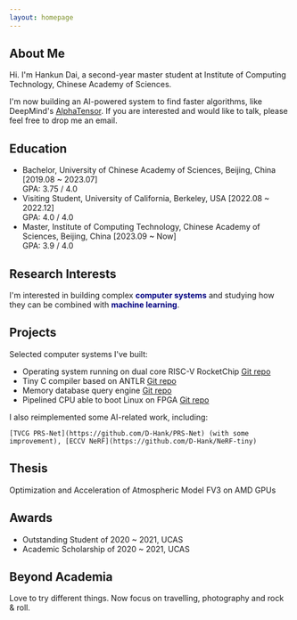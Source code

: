 ```yaml
---
layout: homepage
---
```


## About Me

Hi. I'm Hankun Dai, a second-year master student at Institute of Computing Technology, Chinese Academy of Sciences.

I'm now building an AI-powered system to find faster algorithms, like DeepMind's [AlphaTensor](https://deepmind.google/discover/blog/discovering-novel-algorithms-with-alphatensor/). If you are interested and would like to talk, please feel free to drop me an email.

## Education

- Bachelor, University of Chinese Academy of Sciences, Beijing, China [2019.08 ~ 2023.07]
  <br>
 GPA: 3.75 / 4.0
  <br>
- Visiting Student, University of California, Berkeley, USA [2022.08 ~ 2022.12]
  <br>
 GPA: 4.0 / 4.0
  <br>
- Master, Institute of Computing Technology, Chinese Academy of Sciences, Beijing, China [2023.09 ~ Now]
  <br>
 GPA: 3.9 / 4.0
  <br>

## Research Interests

I'm interested in building complex <font color="navy">**computer systems**</font> and studying how they can be combined with <font color="navy">**machine learning**</font>.

## Projects

Selected computer systems I've built:

- Operating system running on dual core RISC-V RocketChip [Git repo](https://github.com/D-Hank/UCAS-OSLAB)
- Tiny C compiler based on ANTLR [Git repo](https://github.com/D-Hank/UCAS-Compiler)
- Memory database query engine [Git repo](https://github.com/D-Hank/UCAS-Database-System)
- Pipelined CPU able to boot Linux on FPGA [Git repo](https://github.com/D-Hank/UCAS-Computer-Architecture)

I also reimplemented some AI-related work, including:

    [TVCG PRS-Net](https://github.com/D-Hank/PRS-Net) (with some improvement), [ECCV NeRF](https://github.com/D-Hank/NeRF-tiny)

## Thesis

Optimization and Acceleration of Atmospheric Model FV3 on AMD GPUs

## Awards

- Outstanding Student of 2020 ~ 2021, UCAS
- Academic Scholarship of 2020 ~ 2021, UCAS

## Beyond Academia

Love to try different things. Now focus on travelling, photography and rock & roll.
